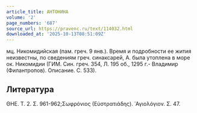 ```yaml
---
article_title: АНТОНИНА
volume: '2'
page_numbers: '687'
source_url: https://pravenc.ru/text/114032.html
downloaded_at: '2025-10-13T08:51:09Z'
---
```


мц. Никомидийская (пам. греч. 9 янв.). Время и подробности ее жития неизвестны, по сведениям греч. синаксарей, А. была утоплена в море ок. Никомидии (ГИМ. Син. греч. 354, Л. 195 об., 1295 г.- Владимир (Филантропов). Описание. С. 533).

## Литература

ΘΗΕ. Τ. 2. Σ. 961-962;Σωφρόνιος (Εὐστρατιάδης). ῾Αγιολόγιον. Σ. 47.
